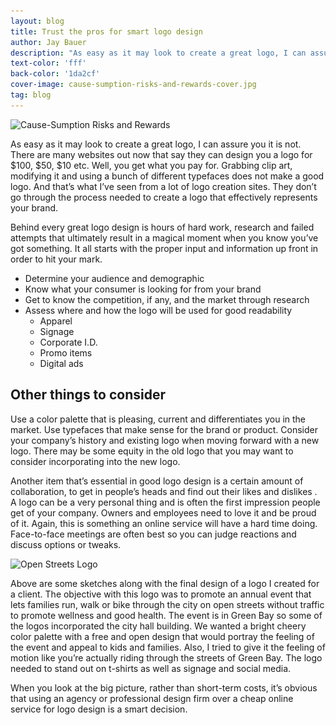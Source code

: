 ```yaml
---
layout: blog
title: Trust the pros for smart logo design
author: Jay Bauer
description: "As easy as it may look to create a great logo, I can assure you it is not."
text-color: 'fff'
back-color: '1da2cf'
cover-image: cause-sumption-risks-and-rewards-cover.jpg
tag: blog
---
```


<img data-aos="fade-up" src="/img/blog/cause-sumption-risks-and-rewards-cover.jpg"
alt="Cause-Sumption Risks and Rewards"
srcset="
/img/blog/cause-sumption-risks-and-rewards-cover-2400.jpg 2400w,
/img/blog/cause-sumption-risks-and-rewards-cover-1800.jpg 1800w,
/img/blog/cause-sumption-risks-and-rewards-cover-1200.jpg 1200w,
/img/blog/cause-sumption-risks-and-rewards-cover-900.jpg 900w,
/img/blog/cause-sumption-risks-and-rewards-cover-600.jpg 600w,
/img/blog/cause-sumption-risks-and-rewards-cover-400.jpg 400w" />

As easy as it may look to create a great logo, I can assure you it is not. There are many websites out now that say they can design you a logo for $100, $50, $10 etc. Well, you get what you pay for. Grabbing clip art, modifying it and using a bunch of different typefaces does not make a good logo. And that’s what I’ve seen from a lot of logo creation sites. They don’t go through the process needed to create a logo that effectively represents your brand.

Behind every great logo design is hours of hard work, research and failed attempts that ultimately result in a magical moment when you know you’ve got something. It all starts with the proper input and information up front in order to hit your mark.

- Determine your audience and demographic
- Know what your consumer is looking for from your brand
- Get to know the competition, if any, and the market through research
- Assess where and how the logo will be used for good readability
    - Apparel
    - Signage
    - Corporate I.D.
    - Promo items
    - Digital ads

## Other things to consider

Use a color palette that is pleasing, current and differentiates you in the market. Use typefaces that make sense for the brand or product. Consider your company’s history and existing logo when moving forward with a new logo. There may be some equity in the old logo that you may want to consider incorporating into the new logo.

Another item that’s essential in good logo design is a certain amount of collaboration, to get in people’s heads and find out their likes and dislikes . A logo can be a very personal thing and is often the first impression people get of your company. Owners and employees need to love it and be proud of it. Again, this is something an online service will have a hard time doing. Face-to-face meetings are often best so you can judge reactions and discuss options or tweaks.

<img data-aos="fade-up" src="/img/blog/trust-the-pros-for-smart-logo-design.jpg"
alt="Open Streets Logo"
srcset="
/img/blog/trust-the-pros-for-smart-logo-design-2400.jpg 2400w,
/img/blog/trust-the-pros-for-smart-logo-design-1800.jpg 1800w,
/img/blog/trust-the-pros-for-smart-logo-design-1200.jpg 1200w,
/img/blog/trust-the-pros-for-smart-logo-design-900.jpg 900w,
/img/blog/trust-the-pros-for-smart-logo-design-600.jpg 600w,
/img/blog/trust-the-pros-for-smart-logo-design-400.jpg 400w" />

Above are some sketches along with the final design of a logo I created for a client. The objective with this logo was to promote an annual event that lets families run, walk or bike through the city on open streets without traffic to promote wellness and good health. The event is in Green Bay so some of the logos incorporated the city hall building. We wanted a bright cheery color palette with a free and open design that would portray the feeling of the event and appeal to kids and families. Also, I tried to give it the feeling of motion like you’re actually riding through the streets of Green Bay. The logo needed to stand out on t-shirts as well as signage and social media.

When you look at the big picture, rather than short-term costs, it’s obvious that using an agency or professional design firm over a cheap online service for logo design is a smart decision.